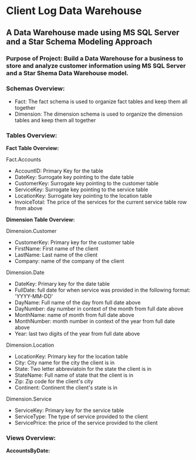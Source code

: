 # Client Log Data Warehouse #
## A Data Warehouse made using MS SQL Server and a Star Schema Modeling Approach ##

### Purpose of Project: Build a Data Warehouse for a business to store and analyze customer information using MS SQL Server and a Star Shema Data Warehouse model. ###

### Schemas Overview: ###
- Fact: The fact schema is used to organize fact tables and keep them all together
- Dimension: The dimension schema is used to organize the dimension tables and keep them all together

### Tables Overview: ###

**Fact Table Overview:**

Fact.Accounts
- AccountID: Primary Key for the table
- DateKey: Surrogate key pointing to the date table
- CustomerKey: Surrogate key pointing to the customer table
- ServiceKey: Surrogate key pointing to the service table
- LocationKey: Surrogate key pointing to the location table
- InvoiceTotal: The price of the services for the current service table row from above

**Dimension Table Overview:**

Dimension.Customer
- CustomerKey: Primary key for the customer table
- FirstName: First name of the client
- LastName: Last name of the client
- Company: name of the company of the client

Dimension.Date
- DateKey: Primary key for the date table
- FullDate: full date for when service was provided in the following format: 'YYYY-MM-DD'
- DayName: Full name of the day from full date above
- DayNumber: day number in context of the month from full date above
- MonthName: name of month from full date above
- MonthNumber: month number in context of the year from full date above
- Year: last two digits of the year from full date above

Dimension.Location
- LocationKey: Primary key for the location table
- City: City name for the city the client is in
- State: Two letter abbreviatoin for the state the client is in
- StateName: Full name of state that the client is in 
- Zip: Zip code for the client's city
- Continent: Continent the client's state is in

Dimension.Service
- ServiceKey: Primary key for the service table
- ServiceType: The type of service provided to the client
- ServicePrice: the price of the service provided to the client

### Views Overview: ###
**AccountsByDate:**